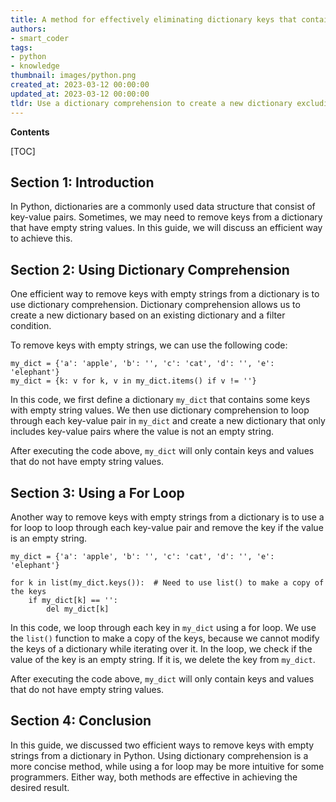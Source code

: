 ```yaml
---
title: A method for effectively eliminating dictionary keys that contain empty strings
authors:
- smart_coder
tags:
- python
- knowledge
thumbnail: images/python.png
created_at: 2023-03-12 00:00:00
updated_at: 2023-03-12 00:00:00
tldr: Use a dictionary comprehension to create a new dictionary excluding keys with empty values.
---
```


**Contents**

[TOC]

## Section 1: Introduction
In Python, dictionaries are a commonly used data structure that consist of key-value pairs. Sometimes, we may need to remove keys from a dictionary that have empty string values. In this guide, we will discuss an efficient way to achieve this.

## Section 2: Using Dictionary Comprehension
One efficient way to remove keys with empty strings from a dictionary is to use dictionary comprehension. Dictionary comprehension allows us to create a new dictionary based on an existing dictionary and a filter condition.

To remove keys with empty strings, we can use the following code:

```
my_dict = {'a': 'apple', 'b': '', 'c': 'cat', 'd': '', 'e': 'elephant'}
my_dict = {k: v for k, v in my_dict.items() if v != ''}
```

In this code, we first define a dictionary `my_dict` that contains some keys with empty string values. We then use dictionary comprehension to loop through each key-value pair in `my_dict` and create a new dictionary that only includes key-value pairs where the value is not an empty string.

After executing the code above, `my_dict` will only contain keys and values that do not have empty string values.

## Section 3: Using a For Loop
Another way to remove keys with empty strings from a dictionary is to use a for loop to loop through each key-value pair and remove the key if the value is an empty string.

```
my_dict = {'a': 'apple', 'b': '', 'c': 'cat', 'd': '', 'e': 'elephant'}

for k in list(my_dict.keys()):  # Need to use list() to make a copy of the keys
    if my_dict[k] == '':
        del my_dict[k]
```

In this code, we loop through each key in `my_dict` using a for loop. We use the `list()` function to make a copy of the keys, because we cannot modify the keys of a dictionary while iterating over it. In the loop, we check if the value of the key is an empty string. If it is, we delete the key from `my_dict`.

After executing the code above, `my_dict` will only contain keys and values that do not have empty string values.

## Section 4: Conclusion
In this guide, we discussed two efficient ways to remove keys with empty strings from a dictionary in Python. Using dictionary comprehension is a more concise method, while using a for loop may be more intuitive for some programmers. Either way, both methods are effective in achieving the desired result.
